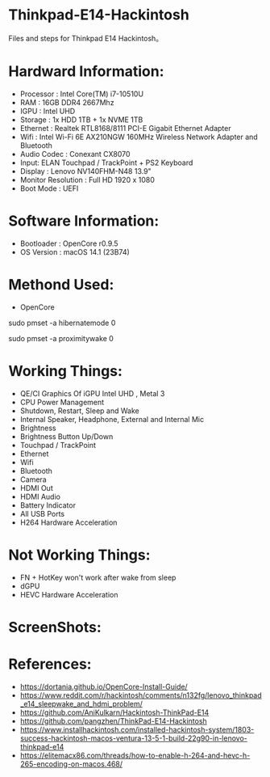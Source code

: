 # Thinkpad-E14-Hackintosh
Files and steps for Thinkpad E14 Hackintosh。

# Hardward Information:
- Processor : Intel Core(TM) i7-10510U
- RAM : 16GB DDR4 2667Mhz
- IGPU : Intel UHD 
- Storage : 1x HDD 1TB + 1x NVME 1TB
- Ethernet : Realtek RTL8168/8111 PCI-E Gigabit Ethernet Adapter
- Wifi : Intel Wi-Fi 6E AX210NGW 160MHz Wireless Network Adapter and Bluetooth
- Audio Codec : Conexant CX8070
- Input: ELAN Touchpad / TrackPoint + PS2 Keyboard
- Display : Lenovo NV140FHM-N48 13.9"
- Monitor Resolution : Full HD 1920 x 1080
- Boot Mode : UEFI

# Software Information:
- Bootloader : OpenCore r0.9.5
- OS Version : macOS 14.1 (23B74)

# Methond Used:
- OpenCore

sudo pmset -a hibernatemode 0

sudo pmset -a proximitywake 0

# Working Things:
- QE/CI Graphics Of iGPU Intel UHD , Metal 3
- CPU Power Management
- Shutdown, Restart, Sleep and Wake
- Internal Speaker, Headphone, External and Internal Mic
- Brightness
- Brightness Button Up/Down
- Touchpad / TrackPoint
- Ethernet
- Wifi
- Bluetooth
- Camera
- HDMI Out
- HDMI Audio
- Battery Indicator
- All USB Ports
- H264 Hardware Acceleration

# Not Working Things:
- FN + HotKey won't work after wake from sleep
- dGPU
- HEVC Hardware Acceleration

# ScreenShots:

# References:
- https://dortania.github.io/OpenCore-Install-Guide/
- https://www.reddit.com/r/hackintosh/comments/n132fg/lenovo_thinkpad_e14_sleepwake_and_hdmi_problem/
- https://github.com/AniKulkarn/Hackintosh-ThinkPad-E14
- https://github.com/pangzhen/ThinkPad-E14-Hackintosh
- https://www.installhackintosh.com/installed-hackintosh-system/1803-success-hackintosh-macos-ventura-13-5-1-build-22g90-in-lenovo-thinkpad-e14
- https://elitemacx86.com/threads/how-to-enable-h-264-and-hevc-h-265-encoding-on-macos.468/
